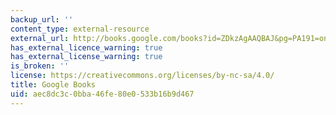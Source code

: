 ```yaml
---
backup_url: ''
content_type: external-resource
external_url: http://books.google.com/books?id=ZDkzAgAAQBAJ&pg=PA191=onepage
has_external_licence_warning: true
has_external_license_warning: true
is_broken: ''
license: https://creativecommons.org/licenses/by-nc-sa/4.0/
title: Google Books
uid: aec8dc3c-0bba-46fe-80e0-533b16b9d467
---
```

